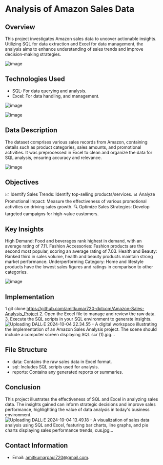 # Analysis of Amazon Sales Data

## Overview
This project investigates Amazon sales data to uncover actionable insights. Utilizing SQL for data extraction and Excel for data management, the analysis aims to enhance understanding of sales trends and improve decision-making strategies.

![image](https://github.com/user-attachments/assets/377ffea8-d423-4921-911a-207ccebc303c)


## Technologies Used
- SQL: For data querying and analysis.
- Excel: For data handling,  and management.

![image](https://github.com/user-attachments/assets/69257e75-1c19-465f-bec5-1866c98baf72)

![image](https://github.com/user-attachments/assets/e58b0ed2-17f2-462e-a4a4-33cdef0738fa)




## Data Description
The dataset comprises various sales records from Amazon, containing details such as product categories, sales amounts, and promotional activities. It was preprocessed in Excel to clean and organize the data for SQL analysis, ensuring accuracy and relevance.

![image](https://github.com/user-attachments/assets/bf49527e-d750-4879-b970-ef18c032a746)


## Objectives
📈 Identify Sales Trends: Identify top-selling products/services.
📊 Analyze Promotional Impact: Measure the effectiveness of various promotional activities on driving sales growth.
🔍 Optimize Sales Strategies: Develop targeted campaigns for high-value customers.

## Key Insights
High Demand: Food and beverages rank highest in demand, with an average rating of 7.11.
Fashion Accessories: Fashion products are the second most popular, scoring an average rating of 7.03.
Health and Beauty: Ranked third in sales volume, health and beauty products maintain strong market performance.
Underperforming Category: Home and lifestyle products have the lowest sales figures and ratings in comparison to other categories.

![image](https://github.com/user-attachments/assets/af9b5dbd-3979-4c16-972c-24e33ac7c24b)


## Implementation 

1  git clone https://github.com/amitkumar720-dotcom/Amazon-Sales-Analysis_Project
2. Open the Excel file to manage and review the raw data.
3. Execute the SQL scripts in your SQL environment to generate insights.
![Uploading DALL·E 2024-10-04 22.34.55 - A digital workspace illustrating the implementation of an Amazon Sales Analysis project. The scene should include a computer screen displaying SQL scr (1).jpg…]()



## File Structure
- data: Contains the raw sales data in Excel format.
- sql: Includes SQL scripts used for analysis.
- reports: Contains any generated reports or summaries.
  

## Conclusion
This project illustrates the effectiveness of SQL and Excel in analyzing sales data. The insights gained can inform strategic decisions and improve sales performance, highlighting the value of data analysis in today's business environment.
![Uploading DALL·E 2024-10-04 13.49.18 - A visualization of sales data analysis using SQL and Excel, featuring bar charts, line graphs, and pie charts displaying sales performance trends, cus.jpg…]()


## Contact Information
- Email: amitkumarpaul720@gmail.com.
